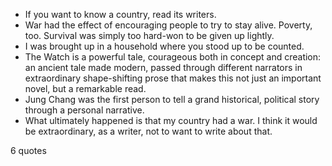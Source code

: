  - If you want to know a country, read its writers.
 - War had the effect of encouraging people to try to stay alive. Poverty, too. Survival was simply too hard-won to be given up lightly.
 - I was brought up in a household where you stood up to be counted.
 - The Watch is a powerful tale, courageous both in concept and creation: an ancient tale made modern, passed through different narrators in extraordinary shape-shifting prose that makes this not just an important novel, but a remarkable read.
 - Jung Chang was the first person to tell a grand historical, political story through a personal narrative.
 - What ultimately happened is that my country had a war. I think it would be extraordinary, as a writer, not to want to write about that.

6 quotes